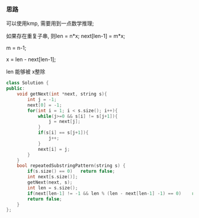### 思路

可以使用kmp, 需要用到一点数学推理;

如果存在重复子串, 则len = n\*x; next[len-1] = m\*x;

m = n-1;

x = len - next[len-1];

len 能够被 x整除

``` c++
class Solution {
public:
    void getNext(int *next, string s){
        int j = -1;
        next[0] = -1;
        for(int i = 1; i < s.size(); i++){
            while(j>=0 && s[i] != s[j+1]){
                j = next[j];
            }
            if(s[i] == s[j+1]){
                j++;
            }
            next[i] = j;
        }
    }
    bool repeatedSubstringPattern(string s) {
        if(s.size() == 0)   return false;
        int next[s.size()];
        getNext(next, s);
        int len = s.size();
        if(next[len-1] != -1 && len % (len - next[len-1] -1) == 0)    return true;
        return false;
    }
};
```



